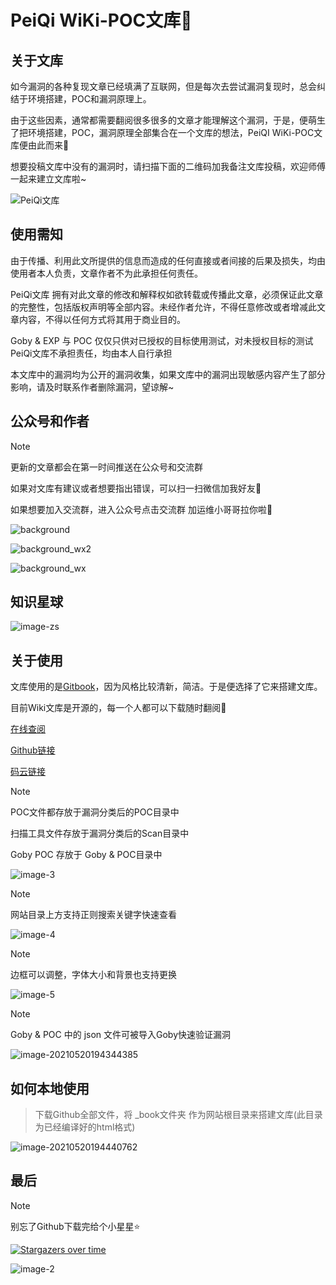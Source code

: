 # PeiQi  WiKi-POC文库🐑

## 关于文库

如今漏洞的各种复现文章已经填满了互联网，但是每次去尝试漏洞复现时，总会纠结于环境搭建，POC和漏洞原理上。

由于这些因素，通常都需要翻阅很多很多的文章才能理解这个漏洞，于是，便萌生了把环境搭建，POC，漏洞原理全部集合在一个文库的想法，PeiQI  WiKi-POC文库便由此而来🐣

想要投稿文库中没有的漏洞时，请扫描下面的二维码加我备注文库投稿，欢迎师傅一起来建立文库啦~

![PeiQi文库](http://wikioss.peiqi.tech/img/PeiQi%E6%96%87%E5%BA%93.gif)

## 使用需知

由于传播、利用此文所提供的信息而造成的任何直接或者间接的后果及损失，均由使用者本人负责，文章作者不为此承担任何责任。

PeiQi文库 拥有对此文章的修改和解释权如欲转载或传播此文章，必须保证此文章的完整性，包括版权声明等全部内容。未经作者允许，不得任意修改或者增减此文章内容，不得以任何方式将其用于商业目的。

Goby & EXP 与 POC 仅仅只供对已授权的目标使用测试，对未授权目标的测试PeiQi文库不承担责任，均由本人自行承担

本文库中的漏洞均为公开的漏洞收集，如果文库中的漏洞出现敏感内容产生了部分影响，请及时联系作者删除漏洞，望谅解~

## 公众号和作者

> [!NOTE]
>
> 更新的文章都会在第一时间推送在公众号和交流群
>
> 如果对文库有建议或者想要指出错误，可以扫一扫微信加我好友🐧
>
> 如果想要加入交流群，进入公众号点击交流群 加运维小哥哥拉你啦🐧

![background](http://wikioss.peiqi.tech/img/background.png)

![background_wx2](http://wikioss.peiqi.tech/img/background_wx2.png)

![background_wx](http://wikioss.peiqi.tech/img/background_wx.png)

## 知识星球

![image-zs](http://wikioss.peiqi.tech/img/image-zs.png)



## 关于使用

文库使用的是[Gitbook](https://www.gitbook.com/)，因为风格比较清新，简洁。于是便选择了它来搭建文库。

目前Wiki文库是开源的，每一个人都可以下载随时翻阅🐬

[在线查阅](http://wiki.peiqi.tech)

[Github链接](https://github.com/PeiQi0/PeiQi-WIKI-POC)

[码云链接](https://gitee.com/yelisenyu/wiki)

> [!NOTE]
>
> POC文件都存放于漏洞分类后的POC目录中
>
> 扫描工具文件存放于漏洞分类后的Scan目录中
>
> Goby POC 存放于 Goby & POC目录中

![image-3](http://wikioss.peiqi.tech/img/image-3.png)

> [!NOTE]
>
> 网站目录上方支持正则搜索关键字快速查看

![image-4](http://wikioss.peiqi.tech/img/image-4.png)

> [!NOTE]
>
> 边框可以调整，字体大小和背景也支持更换

![image-5](http://wikioss.peiqi.tech/img/image-5.png)

> [!NOTE]
>
> Goby & POC 中的 json 文件可被导入Goby快速验证漏洞
>

![image-20210520194344385](http://wikioss.peiqi.tech/img/image-20210520194344385.png)

## 如何本地使用

> 下载Github全部文件，将 _book文件夹 作为网站根目录来搭建文库(此目录为已经编译好的html格式)

![image-20210520194440762](http://wikioss.peiqi.tech/img/image-20210520194440762.png)

## 最后

> [!NOTE]
>
> 别忘了Github下载完给个小星星⭐

[![Stargazers over time](https://starchart.cc/PeiQi0/PeiQi-WIKI-POC.svg)](https://starchart.cc/PeiQi0/PeiQi-WIKI-POC)

![image-2](http://wikioss.peiqi.tech/img/image-2.png)

